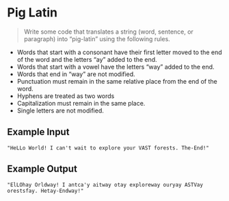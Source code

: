 # Pig Latin #

> Write some code that translates a string (word, sentence, or paragraph) into “pig-latin” using the following rules.

* Words that start with a consonant have their first letter moved to the end of the word and the letters “ay” added to the end.
* Words that start with a vowel have the letters “way” added to the end.
* Words that end in “way” are not modified.
* Punctuation must remain in the same relative place from the end of the word.
* Hyphens are treated as two words
* Capitalization must remain in the same place.
* Single letters are not modified.

## Example Input ##

    "HeLLo World! I can't wait to explore your VAST forests. The-End!"

## Example Output ##

    "ElLOhay Orldway! I antca'y aitway otay exploreway ouryay ASTVay orestsfay. Hetay-Endway!"
